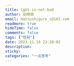 ```yaml
---
title: lgbt-is-not-bad
author: 初時雨
email: Hatsushigure_c@163.com
readmore: true
hideTime: false
comments: false
tags: ["性别"]
date: 2023-11-16 23:20:02
description:
sticky:
categories: "一点思考"
---
```


